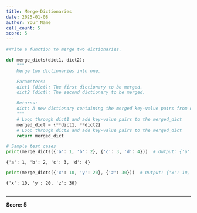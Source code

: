 ```yaml
---
title: Merge-Dictionaries
date: 2025-01-08
author: Your Name
cell_count: 5
score: 5
---
```


```python
#Write a function to merge two dictionaries.
```


```python
def merge_dicts(dict1, dict2):
    """
    Merge two dictionaries into one.

    Parameters:
    dict1 (dict): The first dictionary to be merged.
    dict2 (dict): The second dictionary to be merged.

    Returns:
    dict: A new dictionary containing the merged key-value pairs from dict1 and dict2.
    """
    # Loop through dict1 and add key-value pairs to the merged_dict
    merged_dict = {**dict1, **dict2}
    # Loop through dict2 and add key-value pairs to the merged_dict        
    return merged_dict
```


```python
# Sample test cases
print(merge_dicts({'a': 1, 'b': 2}, {'c': 3, 'd': 4}))  # Output: {'a': 1, 'b': 2, 'c': 3, 'd': 4}
```

    {'a': 1, 'b': 2, 'c': 3, 'd': 4}



```python
print(merge_dicts({'x': 10, 'y': 20}, {'z': 30}))  # Output: {'x': 10, 'y': 20, 'z': 30}
```

    {'x': 10, 'y': 20, 'z': 30}



```python

```


---
**Score: 5**
